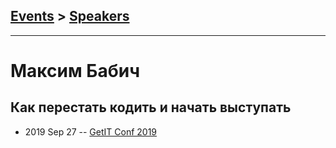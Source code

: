 ## [Events](../README.md) > [Speakers](../speakers.md)
---

# Максим Бабич

## Как перестать кодить и начать выступать
- 2019 Sep 27 -- [GetIT Conf 2019](https://www.youtube.com/watch?v=aquIpsMvhGo)    
